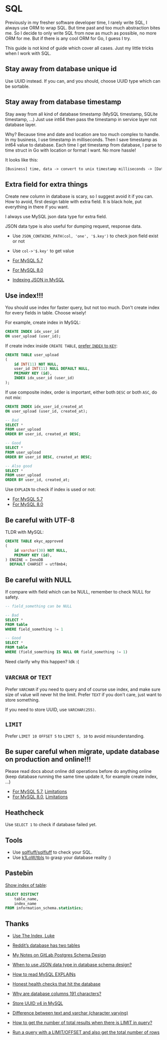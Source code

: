 # SQL

Previously in my fresher software developer time, I rarely write SQL, I always
use ORM to wrap SQL. But time past and too much abstraction bites me. So I
decide to only write SQL from now as much as possible, no more ORM for me. But
if there is any cool ORM for Go, I guess I try.

This guide is not kind of guide which cover all cases. Just my little tricks
when I work with SQL.

## Stay away from database unique id

Use UUID instead. If you can, and you should, choose UUID type which can be
sortable.

## Stay away from database timestamp

Stay away from all kind of database timestamp (MySQL timestamp, SQLite
timestamp, ...) Just use int64 then pass the timestamp in service layer not
database layer.

Why? Because time and date and location are too much complex to handle. In my
business, I use timestamp in milliseconds. Then I save timestamp as int64 value
to database. Each time I get timestamp from database, I parse to time struct in
Go with location or format I want. No more hassle!

It looks like this:

```txt
[Business] time, data -> convert to unix timestamp milliseconds -> [Database] int64
```

## Extra field for extra things

Create new column in database is scary, so I suggest avoid it if you can. How to
avoid, first design table with extra field. It is black hole, put everything in
there if you want.

I always use MySQL json data type for extra field.

JSON data type is also useful for dumping request, response data.

- Use `JSON_CONTAINS_PATH(col, 'one', '$.key')` to check json field exist or not
- Use `col->'$.key'` to get value

- [For MySQL 5.7](https://dev.mysql.com/doc/refman/5.7/en/json.html)
- [For MySQL 8.0](https://dev.mysql.com/doc/refman/8.0/en/json.html)
- [Indexing JSON in MySQL](https://planetscale.com/blog/indexing-json-in-mysql)

## Use index!!!

You should use index for faster query, but not too much. Don't create index for
every fields in table. Choose wisely!

For example, create index in MySQL:

```sql
CREATE INDEX idx_user_id
ON user_upload (user_id);
```

If create index inside `CREATE TABLE`,
[prefer `INDEX` to `KEY`](https://stackoverflow.com/a/1401615):

```sql
CREATE TABLE user_upload
(
    id INT(11) NOT NULL,
    user_id INT(11) NULL DEFAULT NULL,
    PRIMARY KEY (id),
    INDEX idx_user_id (user_id)
);
```

If use composite index, order is important, either both `DESC` or both `ASC`, do
not mix:

```sql
CREATE INDEX idx_user_id_created_at
ON user_upload (user_id, created_at);

-- Bad
SELECT *
FROM user_upload
ORDER BY user_id, created_at DESC;

-- Good
SELECT *
FROM user_upload
ORDER BY user_id DESC, created_at DESC;

-- Also good
SELECT *
FROM user_upload
ORDER BY user_id, created_at;
```

Use `EXPLAIN` to check if index is used or not:

- [For MySQL 5.7](https://dev.mysql.com/doc/refman/5.7/en/explain-output.html)
- [For MySQL 8.0](https://dev.mysql.com/doc/refman/8.0/en/explain-output.html)

## Be careful with UTF-8

TLDR with MySQL:

```sql
CREATE TABLE ekyc_approved
(
    id varchar(30) NOT NULL,
    PRIMARY KEY (id),
) ENGINE = InnoDB
  DEFAULT CHARSET = utf8mb4;
```

## Be careful with NULL

If compare with field which can be NULL, remember to check NULL for safety.

```sql
-- field_something can be NULL

-- Bad
SELECT *
FROM table
WHERE field_something != 1

-- Good
SELECT *
FROM table
WHERE (field_something IS NULL OR field_something != 1)
```

Need clarify why this happen? Idk :(

## `VARCHAR` or `TEXT`

Prefer `VARCHAR` if you need to query and of course use index, and make sure
size of value will never hit the limit. Prefer `TEXT` if you don't care, just
want to store something.

If you need to store UUID, use `VARCHAR(255)`.

## `LIMIT`

Prefer `LIMIT 10 OFFSET 5` to `LIMIT 5, 10` to avoid misunderstanding.

## Be super careful when migrate, update database on production and online!!!

Please read docs about online ddl operations before do anything online (keep
database running the same time update it, for example create index, ...)

- [For MySQL 5.7](https://dev.mysql.com/doc/refman/5.7/en/innodb-online-ddl-operations.html),
  [Limitations](https://dev.mysql.com/doc/refman/5.7/en/innodb-online-ddl-limitations.html)
- [For MySQL 8.0](https://dev.mysql.com/doc/refman/8.0/en/innodb-online-ddl-operations.html),
  [Limitations](https://dev.mysql.com/doc/refman/8.0/en/innodb-online-ddl-limitations.html)

## Heathcheck

Use `SELECT 1` to check if database failed yet.

## Tools

- Use [sqlfluff/sqlfluff](https://github.com/sqlfluff/sqlfluff) to check your
  SQL.
- Use [k1LoW/tbls](https://github.com/k1LoW/tbls) to grasp your database reality
  :)

## Pastebin

[Show index of table](https://stackoverflow.com/a/5213364):

```sql
SELECT DISTINCT
    table_name,
    index_name
FROM information_schema.statistics;
```

## Thanks

- [Use The Index, Luke](https://use-the-index-luke.com/)

- [Reddit’s database has two tables](https://kevin.burke.dev/kevin/reddits-database-has-two-tables/)
- [My Notes on GitLab Postgres Schema Design](https://shekhargulati.com/2022/07/08/my-notes-on-gitlabs-postgres-schema-design/)
- [When to use JSON data type in database schema design?](https://shekhargulati.com/2022/01/08/when-to-use-json-data-type-in-database-schema-design/)
- [How to read MySQL EXPLAINs](https://planetscale.com/blog/how-read-mysql-explains)

- [Honest health checks that hit the database](https://brandur.org/fragments/database-health-check)
- [Why are database columns 191 characters?](https://www.grouparoo.com/blog/varchar-191)
- [Store UUID v4 in MySQL](https://stackoverflow.com/a/43056611)
- [Difference between text and varchar (character varying)](https://stackoverflow.com/a/4849030)
- [How to get the number of total results when there is LIMIT in query?](https://stackoverflow.com/q/33889922)
- [Run a query with a LIMIT/OFFSET and also get the total number of rows](https://stackoverflow.com/q/28888375)
